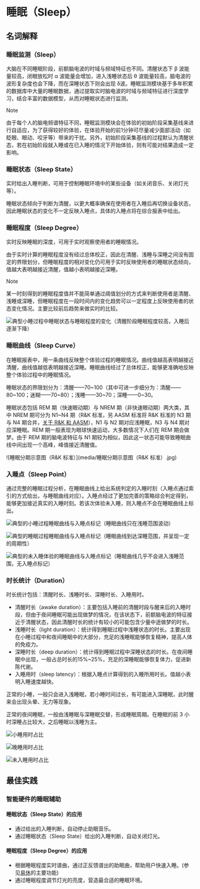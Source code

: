 # 睡眠（Sleep）
## 名词解释
### 睡眠监测（Sleep）
大脑在不同睡眠阶段，前额脑电波的时域与频域特征也不同。清醒状态下 β 波能量较高，闭眼放松时 α 波能量会增加，进入浅睡状态后 θ 波能量较高，脑电波的波形复杂度也会下降，而在深睡状态下则会出现 δ波。睡眠监测模块基于多年积累的数据库中大量的睡眠数据，通过提取实时脑电波的时域与频域特征进行深度学习，结合丰富的数据模型，从而对睡眠状态进行监测。

> [!NOTE]
> 由于每个人的脑电频谱特征不同，睡眠监测模块会在体验的初始阶段采集基线来进行自适应，为了获得较好的体验，在体验开始的前1分钟可尽量减少面部活动（如眨眼、眼动、咬牙等）带来的干扰。另外，初始阶段采集基线的过程默认为清醒状态，若在初始阶段就入睡或在已入睡的情况下开始体验，则有可能对结果造成一定影响。

### 睡眠状态（Sleep State）
实时给出入睡判断，可用于控制睡眠环境中的某些设备（如关闭音乐、关闭灯光等）。

睡眠状态倾向于判断为清醒，以更大概率确保在使用者在入睡后再切换设备状态，因此睡眠状态的变化不一定反映入睡点，具体的入睡点将在综合报表中给出。

### 睡眠程度（Sleep Degree）
实时反映睡眠的深度，可用于实时观察使用者的睡眠情况。

由于实时计算的睡眠程度没有经过总体校正，因此在清醒、浅睡与深睡之间没有固定的界限划分，但睡眠程度的相对变化仍可用于实时反映使用者的睡眠状态倾向，值越大表明越接近清醒，值越小表明越接近深睡。

> [!NOTE]
> 某一时刻得到的睡眠程度值并不能简单通过阈值划分的方式来判断使用者是清醒、浅睡或深睡，但睡眠程度在一段时间内的变化趋势可以一定程度上反映使用者的状态变化情况。主要比较前后趋势来做实时的比较。

![典型小睡过程中睡眠状态与睡眠程度的变化（清醒阶段睡眠程度较高，入睡后逐渐下降）](media/典型小睡过程中睡眠状态与睡眠程度的变化（清醒阶段睡眠程度较高，入睡后明显下降.png)


### 睡眠曲线（Sleep Curve）
在睡眠报表中，用一条曲线反映整个体验过程的睡眠情况。曲线值越高表明越接近清醒，曲线值越低表明越接近深睡。睡眠曲线经过了总体校正，能够更准确地反映整个体验过程中的睡眠情况。

睡眠状态的界限划分为：清醒——70~100（其中可进一步细分为：清醒——80~100；迷糊——70~80）；浅睡——30~70；深睡——0~30。

睡眠状态包括 REM 期（快速眼动期）与 NREM 期（非快速眼动期）两大类，其中 NREM 期可分为 N1~N4 期（R&K 标准，另 AASM 标准将 R&K 标准的 N3 期与 N4 期合并，[关于 R&K 和 AASM](https://www.ncbi.nlm.nih.gov/pmc/articles/PMC2635577/)），N1 与 N2 期对应浅睡眠，N3 与 N4 期对应深睡眠。REM 期一般表现为眼球快速运动，大多数情况下人们在 REM 期会做梦。由于 REM 期的脑电波特征与 N1 期较为相似，因此这一状态可能导致睡眠曲线中间出现一个高峰，峰值接近清醒值。

![睡眠分期示意图（R&K 标准）](media/睡眠分期示意图（R&K 标准）.jpg)


### 入睡点（Sleep Point）
通过完整的睡眠过程分析，在睡眠曲线上给出系统判定的入睡时刻（入睡点通过索引的方式给出，与睡眠曲线对应）。入睡点经过了更加完善的策略综合判定得到，能够更加接近真实的入睡时刻。若该次体验未入睡，则入睡点不会在睡眠曲线上标出。

![典型的小睡过程睡眠曲线与入睡点标记（睡眠曲线只在浅睡范围波动）](media/%E5%85%B8%E5%9E%8B%E7%9A%84%E5%B0%8F%E7%9D%A1%E8%BF%87%E7%A8%8B%E7%9D%A1%E7%9C%A0%E6%9B%B2%E7%BA%BF%E4%B8%8E%E5%85%A5%E7%9D%A1%E7%82%B9%E6%A0%87%E8%AE%B0%EF%BC%88%E7%9D%A1%E7%9C%A0%E6%9B%B2%E7%BA%BF%E5%8F%AA%E5%9C%A8%E6%B5%85%E7%9D%A1%E8%8C%83%E5%9B%B4%E6%B3%A2%E5%8A%A8%EF%BC%89.png)
 
![典型的睡眠过程睡眠曲线与入睡点标记（睡眠曲线到达深睡范围，并呈现一定的周期性）](media/%E5%85%B8%E5%9E%8B%E7%9A%84%E7%9D%A1%E7%9C%A0%E8%BF%87%E7%A8%8B%E7%9D%A1%E7%9C%A0%E6%9B%B2%E7%BA%BF%E4%B8%8E%E5%85%A5%E7%9D%A1%E7%82%B9%E6%A0%87%E8%AE%B0%EF%BC%88%E7%9D%A1%E7%9C%A0%E6%9B%B2%E7%BA%BF%E5%88%B0%E8%BE%BE%E6%B7%B1%E7%9D%A1%E8%8C%83%E5%9B%B4%EF%BC%8C%E5%B9%B6%E5%91%88%E7%8E%B0%E4%B8%80%E5%AE%9A%E7%9A%84%E5%91%A8%E6%9C%9F%E6%80%A7%EF%BC%89.png)

![典型的未入睡体验的睡眠曲线与入睡点标记（睡眠曲线几乎不会进入浅睡范围，无入睡点标记）](media/%E5%85%B8%E5%9E%8B%E7%9A%84%E6%9C%AA%E5%85%A5%E7%9D%A1%E4%BD%93%E9%AA%8C%E7%9A%84%E7%9D%A1%E7%9C%A0%E6%9B%B2%E7%BA%BF%E4%B8%8E%E5%85%A5%E7%9D%A1%E7%82%B9%E6%A0%87%E8%AE%B0%EF%BC%88%E7%9D%A1%E7%9C%A0%E6%9B%B2%E7%BA%BF%E5%87%A0%E4%B9%8E%E4%B8%8D%E4%BC%9A%E8%BF%9B%E5%85%A5%E6%B5%85%E7%9D%A1%E8%8C%83%E5%9B%B4%EF%BC%8C%E6%97%A0%E5%85%A5%E7%9D%A1%E7%82%B9%E6%A0%87%E8%AE%B0%EF%BC%89.png)


### 时长统计（Duration）

时长统计包括：清醒时长、浅睡时长、深睡时长、入睡用时。

* 清醒时长（awake duration）：主要包括入睡前的清醒时段与醒来后的入睡时段，但由于夜间睡眠可能出现做梦的情况，在该状态下，前额脑电波的特征接近于清醒状态，因此清醒时长的统计有较小的可能包含少量中途做梦的时长。
* 浅睡时长（light duration）：统计得到睡眠过程中浅睡状态的时长。主要出现在小睡过程中和夜间睡眠中的大部分，充足的浅睡眠能够恢复精神，提高人体的免疫力。
* 深睡时长（deep duration）：统计得到睡眠过程中深睡状态的时长。在夜间睡眠中出现，一般占总时长的15%~25%，充足的深睡眠能够恢复体力，促进新陈代谢。
* 入睡用时（sleep latency）：根据入睡点计算得到的入睡所用时长。值越小表明入睡速度越快。

正常的小睡，一般只会进入浅睡眠，若小睡时间过长，有可能进入深睡眠，此时醒来会出现头晕、无力等现象。

正常的夜间睡眠，一般由浅睡眠与深睡眠交替，形成睡眠周期。在睡眠的前 3 小时深睡占比较大，之后睡眠以浅睡为主。
   
![小睡用时占比](media/%E5%B0%8F%E7%9D%A1%E7%94%A8%E6%97%B6%E5%8D%A0%E6%AF%94.png)

![晚睡用时占比](media/%E6%99%9A%E7%9D%A1%E7%94%A8%E6%97%B6%E5%8D%A0%E6%AF%94.png)

![未入睡用时占比](media/%E6%9C%AA%E5%85%A5%E7%9D%A1%E7%94%A8%E6%97%B6%E5%8D%A0%E6%AF%94.png)


## 最佳实践

### 智能硬件的睡眠辅助

#### 睡眠状态（Sleep State）的应用

* 通过给出的入睡判断，自动停止助眠音乐。
* 通过睡眠状态（Sleep State）给出的入睡判断，自动关闭灯光。

#### 睡眠程度（Sleep Degree）的应用

* 根据睡眠程度实时谱曲，通过正反馈谱出的助眠曲，帮助用户快速入睡。(参见[易休](http://app.mi.com/details?id=cn.entertech.innerpeace)的主要功能)
* 通过睡眠程度调节灯光的亮度，营造最合适的睡眠环境。


